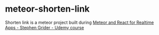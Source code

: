 # meteor-shorten-link

Shorten link is a meteor project built during [Meteor and React for Realtime Apps - Stephen Grider - Udemy course](https://www.udemy.com/meteor-react-tutorial)
